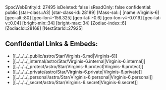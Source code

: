 ﻿---
location: [-0.6,156.325,80]
type: Star
tags:
- astro/Star

---
SpocWebEntityId: 27495
isDeleted: false
isReadOnly: false
confidential: public
[star-class::A3]
[star-class-id::28189]
[Mass-sol::]
[name::Virginis-6]
[geo-alt::80]
[geo-lon::-156.325]
[geo-lat::-0.6]
[geo-lon-v::-0.019]
[geo-lat-v::0.04]
[bright-min::34]
[bright-max::34]
[Zodiac-index::6]
[ZodiacId::28168]
[NextStarId::27925]



## Confidential Links & Embeds: 
- [[../../../_public/astro/Star/Virginis-6.md|Virginis-6]] 
- [[../../../_internal/astro/Star/Virginis-6.internal|Virginis-6.internal]] 
- [[../../../_protect/astro/Star/Virginis-6.protect|Virginis-6.protect]] 
- [[../../../_private/astro/Star/Virginis-6.private|Virginis-6.private]] 
- [[../../../_personal/astro/Star/Virginis-6.personal|Virginis-6.personal]] 
- [[../../../_secret/astro/Star/Virginis-6.secret|Virginis-6.secret]] 
